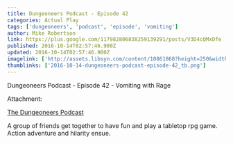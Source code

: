 ```yaml
---
title: Dungeoneers Podcast - Episode 42
categories: Actual Play
tags: ['dungeoneers', 'podcast', 'episode', 'vomiting']
author: Mike Robertson
link: https://plus.google.com/117982806838259139291/posts/V3D4cQMxDfe
published: 2016-10-14T02:57:46.900Z
updated: 2016-10-14T02:57:46.900Z
imagelink: ['http://assets.libsyn.com/content/10861868?height=250&width=250']
thumblinks: ['2016-10-14-dungeoneers-podcast-episode-42_tb.png']
---
```


Dungeoneers Podcast - Episode 42 - Vomiting with Rage


Attachment:

<a href='http://dungeoneerspodcast.libsyn.com/42-vomiting-with-rage'>The Dungeoneers Podcast</a>


A group of friends get together to have fun and play a tabletop rpg game. Action adventure and hilarity ensue.